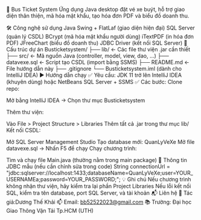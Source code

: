 🚌 Bus Ticket System
Ứng dụng Java desktop đặt vé xe buýt, hỗ trợ giao diện thân thiện, mã hóa mật khẩu, tạo hóa đơn PDF và biểu đồ doanh thu.

🛠 Công nghệ sử dụng
Java Swing + FlatLaf (giao diện hiện đại)
SQL Server (quản lý CSDL)
BCrypt (mã hóa mật khẩu người dùng)
iTextPDF (in hóa đơn PDF)
JFreeChart (biểu đồ doanh thu)
JDBC Driver (kết nối SQL Server)
📂 Cấu trúc dự án
Busticketsystem/
├── lib/               ← Các file thư viện .jar cần thiết
├── src/               ← Mã nguồn Java (controller, model, view, dao, ...)
├── datavexe.sql       ← Script tạo CSDL (import bằng SSMS)
├── README.md          ← File hướng dẫn này
├── .gitignore
└── Busticketsystem.iml (dành cho IntelliJ IDEA)
▶️ Hướng dẫn chạy
✅ Yêu cầu:
JDK 11 trở lên
IntelliJ IDEA (khuyên dùng) hoặc NetBeans
SQL Server + SSMS
✅ Các bước:
Clone repo:

Mở bằng IntelliJ IDEA → Chọn thư mục Busticketsystem

Thêm thư viện:

Vào File > Project Structure > Libraries
Thêm tất cả .jar trong thư mục lib/
Kết nối CSDL:

Mở SQL Server Management Studio
Tạo database mới: QuanLyVeXe
Mở file datavexe.sql → Nhấn F5 để chạy
Chạy chương trình:

Tìm và chạy file Main.java (thường nằm trong main package)
🔑 Thông tin JDBC mẫu (nếu cần chỉnh sửa trong code)
String connectionUrl = "jdbc:sqlserver://localhost:1433;databaseName=QuanLyVeXe;user=YOUR_USERNAMEa;password=YOUR_PASSWORD;";
💡 Ghi chú
Nếu chương trình không nhận thư viện, hãy kiểm tra lại phần Project Libraries
Nếu lỗi kết nối SQL, kiểm tra tên database, port SQL Server, và tài khoản
📬 Liên hệ
👤 Tác giả:Dương Thế Khải
📫 Email: bb52522023@gmail.com
📚 Trường: Đại học Giao Thông Vận Tải Tp.HCM (UTH)
